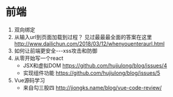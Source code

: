 # 前端


1. 双向绑定
2. 从输入url到页面加载到过程？
	 见过最最最全面的答案在这里 http://www.dailichun.com/2018/03/12/whenyouenteraurl.html
3. 如何让前端更安全---xss攻击和防御
4. 从零开始写一个react
	 * JSX和虚拟DOM https://github.com/hujiulong/blog/issues/4
	 * 实现组件功能  https://github.com/hujiulong/blog/issues/5
5. 	Vue源码学习
	 * 来自勾三股四  http://jiongks.name/blog/vue-code-review/